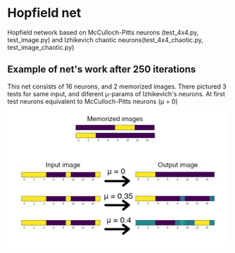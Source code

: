 # Hopfield net
Hopfield network based on McCulloch-Pitts neurons (test_4x4.py, test_image.py) and Izhikevich chaotic neurons(test_4x4_chaotic.py, test_image_chaotic.py)

## Example of net's work after 250 iterations
This net consists of 16 neurons, and 2 memorized images. There pictured 3 tests for same input, and diferent μ-params of Izhikevich's neurons. At first test neurons equivalent to McCulloch-Pitts neurons (μ = 0) 
![image](plt/4x4_scheme.png)


